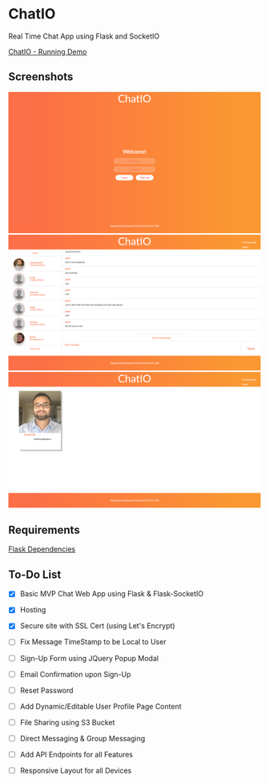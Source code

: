 # ChatIO
Real Time Chat App using Flask and SocketIO

[ChatIO - Running Demo](https://chat.moizqureshi.io)

## Screenshots
![Login][Login_Page] ![Chat][Chat_Page] ![Profile][User_Page]

## Requirements
[Flask Dependencies](https://github.com/moizqureshi/ChatIO/blob/master/requirements.txt)

## To-Do List
- [X] Basic MVP Chat Web App using Flask & Flask-SocketIO
- [X] Hosting
- [X] Secure site with SSL Cert (using Let's Encrypt)
- [ ] Fix Message TimeStamp to be Local to User
- [ ] Sign-Up Form using JQuery Popup Modal
- [ ] Email Confirmation upon Sign-Up
- [ ] Reset Password
- [ ] Add Dynamic/Editable User Profile Page Content
- [ ] File Sharing using S3 Bucket
- [ ] Direct Messaging & Group Messaging
- [ ] Add API Endpoints for all Features
- [ ] Responsive Layout for all Devices
  

[Login_Page]: https://raw.githubusercontent.com/moizqureshi/ChatIO/master/ChatIO_Login.png "ChatIO - Login Page"
[Chat_Page]: https://raw.githubusercontent.com/moizqureshi/ChatIO/master/ChatIO_Chat.png "ChatIO - Login Page"
[User_Page]: https://raw.githubusercontent.com/moizqureshi/ChatIO/master/ChatIO_UserProfile.png "ChatIO - Login Page"
